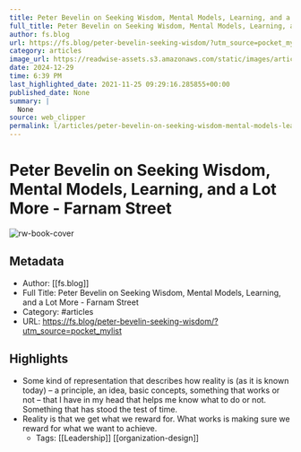 ```yaml
---
title: Peter Bevelin on Seeking Wisdom, Mental Models, Learning, and a Lot More - Farnam Street
full_title: Peter Bevelin on Seeking Wisdom, Mental Models, Learning, and a Lot More - Farnam Street
author: fs.blog
url: https://fs.blog/peter-bevelin-seeking-wisdom/?utm_source=pocket_mylist
category: articles
image_url: https://readwise-assets.s3.amazonaws.com/static/images/article4.6bc1851654a0.png
date: 2024-12-29
time: 6:39 PM
last_highlighted_date: 2021-11-25 09:29:16.285855+00:00
published_date: None
summary: |
  None
source: web_clipper
permalink: l/articles/peter-bevelin-on-seeking-wisdom-mental-models-learning-and-a-lot-more-farnam-street
---
```

# Peter Bevelin on Seeking Wisdom, Mental Models, Learning, and a Lot More - Farnam Street

![rw-book-cover](https://readwise-assets.s3.amazonaws.com/static/images/article4.6bc1851654a0.png)

## Metadata
- Author: [[fs.blog]]
- Full Title: Peter Bevelin on Seeking Wisdom, Mental Models, Learning, and a Lot More - Farnam Street
- Category: #articles
- URL: https://fs.blog/peter-bevelin-seeking-wisdom/?utm_source=pocket_mylist

## Highlights
- Some kind of representation that describes how reality is (as it is known today) – a principle, an idea, basic concepts, something that works or not – that I have in my head that helps me know what to do or not. Something that has stood the test of time.
- Reality is that we get what we reward for. What works is making sure we reward for what we want to achieve.
    - Tags: [[Leadership]] [[organization-design]] 


